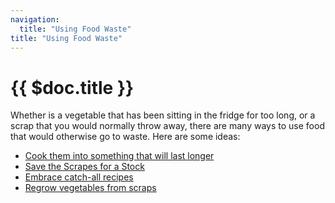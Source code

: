 ```yaml
---
navigation:
  title: "Using Food Waste"
title: "Using Food Waste"
---
```


# {{ $doc.title }}

Whether is a vegetable that has been sitting in the fridge for too long, or a scrap that you would normally throw away, there are many ways to use food that would otherwise go to waste. Here are some ideas:

- [Cook them into something that will last longer](using_food_waste/cook)
- [Save the Scrapes for a Stock](using_food_waste/stock)
- [Embrace catch-all recipes](using_food_waste/catch_all_dishes)
- [Regrow vegetables from scraps](using_food_waste/regrow)
